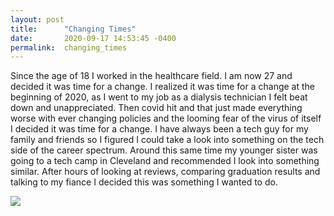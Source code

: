 ```yaml
---
layout: post
title:      "Changing Times"
date:       2020-09-17 14:53:45 -0400
permalink:  changing_times
---
```



   Since the age of 18 I worked in the healthcare field. I am now 27 and decided it was time for a change. I realized it was time for a change at the beginning of 2020, as I went to my job as a dialysis technician I felt beat down and unappreciated. Then covid hit and that just made everything worse with ever changing policies and the looming fear of the virus of itself I decided it was time for a change. I have always been a tech guy for my family and friends so I figured I could take a look into something on the tech side of the career spectrum. Around this same time my younger sister was going to a tech camp in Cleveland and recommended I look into something similar. After hours of looking at reviews, comparing graduation results and talking to my fiance I decided this was something I wanted to do.
	 
	 
![](https://media.giphy.com/media/Q8vZZ6kGS1VFm/giphy.gif)

[](http://gph.is/1aRZbyU)
